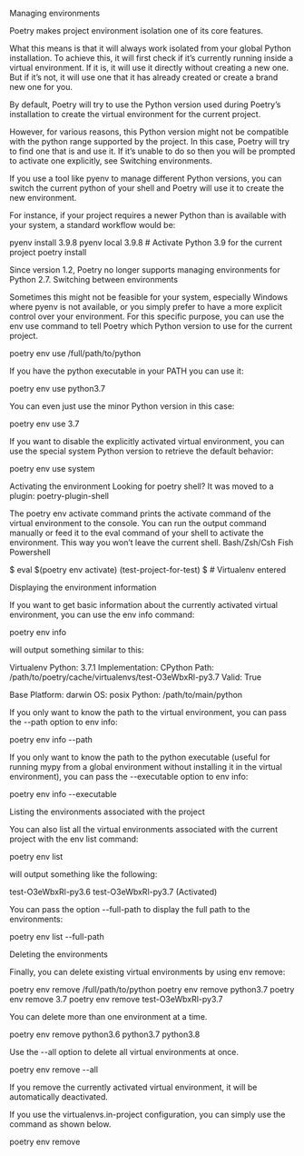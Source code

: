 Managing environments

Poetry makes project environment isolation one of its core features.

What this means is that it will always work isolated from your global Python installation. To achieve this, it will first check if it’s currently running inside a virtual environment. If it is, it will use it directly without creating a new one. But if it’s not, it will use one that it has already created or create a brand new one for you.

By default, Poetry will try to use the Python version used during Poetry’s installation to create the virtual environment for the current project.

However, for various reasons, this Python version might not be compatible with the python range supported by the project. In this case, Poetry will try to find one that is and use it. If it’s unable to do so then you will be prompted to activate one explicitly, see Switching environments.

If you use a tool like pyenv to manage different Python versions, you can switch the current python of your shell and Poetry will use it to create the new environment.

For instance, if your project requires a newer Python than is available with your system, a standard workflow would be:

pyenv install 3.9.8
pyenv local 3.9.8  # Activate Python 3.9 for the current project
poetry install

Since version 1.2, Poetry no longer supports managing environments for Python 2.7.
Switching between environments

Sometimes this might not be feasible for your system, especially Windows where pyenv is not available, or you simply prefer to have a more explicit control over your environment. For this specific purpose, you can use the env use command to tell Poetry which Python version to use for the current project.

poetry env use /full/path/to/python

If you have the python executable in your PATH you can use it:

poetry env use python3.7

You can even just use the minor Python version in this case:

poetry env use 3.7

If you want to disable the explicitly activated virtual environment, you can use the special system Python version to retrieve the default behavior:

poetry env use system

Activating the environment
Looking for poetry shell? It was moved to a plugin: poetry-plugin-shell

The poetry env activate command prints the activate command of the virtual environment to the console. You can run the output command manually or feed it to the eval command of your shell to activate the environment. This way you won’t leave the current shell.
Bash/Zsh/Csh
Fish
Powershell

$ eval $(poetry env activate)
(test-project-for-test) $  # Virtualenv entered

Displaying the environment information

If you want to get basic information about the currently activated virtual environment, you can use the env info command:

poetry env info

will output something similar to this:

Virtualenv
Python:         3.7.1
Implementation: CPython
Path:           /path/to/poetry/cache/virtualenvs/test-O3eWbxRl-py3.7
Valid:          True

Base
Platform: darwin
OS:       posix
Python:   /path/to/main/python

If you only want to know the path to the virtual environment, you can pass the --path option to env info:

poetry env info --path

If you only want to know the path to the python executable (useful for running mypy from a global environment without installing it in the virtual environment), you can pass the --executable option to env info:

poetry env info --executable

Listing the environments associated with the project

You can also list all the virtual environments associated with the current project with the env list command:

poetry env list

will output something like the following:

test-O3eWbxRl-py3.6
test-O3eWbxRl-py3.7 (Activated)

You can pass the option --full-path to display the full path to the environments:

poetry env list --full-path

Deleting the environments

Finally, you can delete existing virtual environments by using env remove:

poetry env remove /full/path/to/python
poetry env remove python3.7
poetry env remove 3.7
poetry env remove test-O3eWbxRl-py3.7

You can delete more than one environment at a time.

poetry env remove python3.6 python3.7 python3.8

Use the --all option to delete all virtual environments at once.

poetry env remove --all

If you remove the currently activated virtual environment, it will be automatically deactivated.

If you use the virtualenvs.in-project configuration, you can simply use the command as shown below.

poetry env remove
